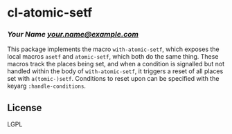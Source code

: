 # cl-atomic-setf
### _Your Name <your.name@example.com>_

This package implements the macro `with-atomic-setf`, which exposes the local
macros `asetf` and `atomic-setf`, which both do the same thing. These macros
track the places being set, and when a condition is signalled but not handled
within the body of `with-atomic-setf`, it triggers a reset of all places set
with `a(tomic-)setf`. Conditions to reset upon can be specified with the keyarg
`:handle-conditions`. 

## License

LGPL

